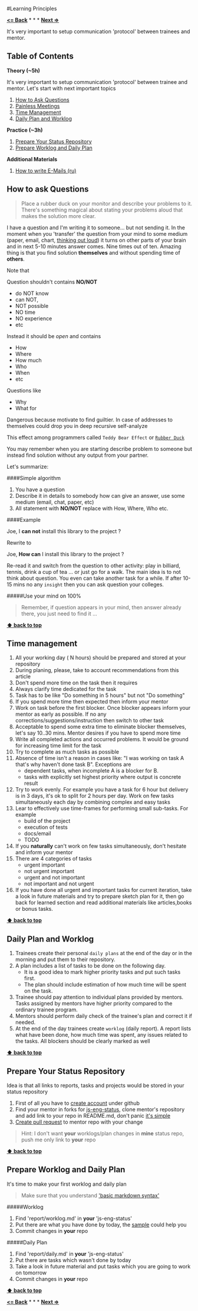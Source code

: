 #Learning Principles

**[<= Back](../README.md)**		*	*	*	**[Next =>](tools-for-collaboration-1.md)**

It's very important to setup communication 'protocol' between trainees and mentor.

## Table of Contents

**Theory (~5h)**

It's very important to setup communication 'protocol' between trainee and mentor.
Let's start with next important topics

1. [How to Ask Questions](#how-to-ask-questions)
1. [Painless Meetings](http://egorfine.com/en/articles/painless-meetings/)
1. [Time Management](#time-managment)
1. [Daily Plan and Worklog](#daily-plan-and-worklog)

**Practice (~3h)**

1. [Prepare Your Status Repository](#prepare-your-status-repository)
1. [Prepare Worklog and Daily Plan](#prepare-worklog-and-daily-plan)

**Additional Materials**

1. [How to write E-Mails (ru) ](http://www.dtf.ru/blog/read.php?id=39418)


## How to ask Questions

>Place a rubber duck on your monitor and describe your problems to it. There's something magical about stating your problems aloud that makes the solution more clear.

I have a question and I'm writing it to someone... but not sending it. In the moment when
you 'transfer' the question from your mind to some medium (paper, email, chart, [thinking out loud](http://c2.com/cgi/wiki?ThinkingOutLoud)) it turns on other parts of your brain and in next 5-10 minutes answer comes. Nine times out of ten. Amazing thing is that you find solution **themselves** and without spending time of **others**.

Note that 

Question shouldn't contains **NO/NOT** 

* do NOT know
* can NOT, 
* NOT possible
* NO time
* NO experience
* etc

Instead it should be *open* and contains 

* How
* Where
* How much
* Who
* When
* etc

Questions like

* Why
* What for

Dangerous because motivate to find guiltier. In case of addresses to themselves could drop you in deep recursive self-analyze

This effect among programmers called `Teddy Bear Effect` or [`Rubber Duck`](http://c2.com/cgi/wiki?RubberDucking)

You may remember when you are starting describe problem to someone but instead find solution without any output from your partner. 

Let's summarize:

####Simple algorithm 

1. You have a question
1. Describe it in details to somebody how can give an answer, use some medium (email, chat, paper, etc)
1. All statement with **NO/NOT** replace with How, Where, Who etc.

####Example

Joe, I **can not** install this library to the project ?

Rewrite to

Joe, **How can** I install this library to the project ?

Re-read it and switch from the question to other activity: play in billiard, tennis, drink a cup of tea ...
or just go for a walk. The main idea is to not think about question. You even can take another task for a while.
If after 10-15 mins no any `insight` then you can ask question your colleges.

#####Use your mind on 100%

> Remember, if question appears in your mind, then answer already there, you just need to find it ...

**[⬆ back to top](#table-of-contents)**

## Time management

1. All your working day ( N hours) should be prepared and stored at your repository
2. During planing, please, take to account recommendations from this article
3. Don't spend more time on the task then it requires
4. Always clarify time dedicated for the task
5. Task has to be like "Do something in 5 hours" but not "Do something"
6. If you spend more time then expected then inform your mentor
7. Work on task before the first blocker. Once blocker appears inform your mentor as early as possible. If no any corrections/suggestions/instruction then switch to other task
8. Acceptable to spend some extra time to eliminate blocker themselves, let's say 10..30 mins.
Mentor desires if you have to spend more time
9. Write all completed actions and occurred problems. It would be ground for increasing time limit for the task
10. Try to complete as much tasks as possible
11. Absence of time isn't a reason in cases like: "I was working on task A that's why haven't done task B". Exceptions are 
	* dependent tasks, when incomplete A is a blocker for B. 
	* tasks with explicitly set highest priority where output is concrete result
12. Try to work evenly. For example you have a task for 6 hour but delivery is in 3 days, it's ok to split for 2 hours per day. Work on few tasks simultaneously each day by combining complex and easy tasks
13. Lear to effectively use time-frames for performing small sub-tasks. For example
	* build of the project
	* execution of tests
	* docs/email
	* TODO 
14. If you **naturally** can't work on few tasks simultaneously, don't hesitate and inform your mentor
15. There are 4 categories of tasks
	* urgent important
	* not urgent important
	* urgent and not important
	* not important and not urgent
16. If you have done all urgent and important tasks for current iteration, take a look in future materials and try to prepare sketch plan for it, then go back for learned section and read additional materials like articles,books or bonus tasks.

**[⬆ back to top](#table-of-contents)**

## Daily Plan and Worklog

1. Trainees create their personal `daily plans` at the end of the day or in the morning and put them to their repository.
1. A plan includes a list of tasks to be done on the following day. 
	* It is a good idea to mark higher priority tasks and put such tasks first. 
	* The plan should include estimation of how much time will be spent on the task.
1. Trainee should pay attention to individual plans provided by mentors. Tasks assigned by mentors have higher priority compared to the ordinary trainee program.
1. Mentors should perform daily check of the trainee's plan and correct it if needed.
1. At the end of the day trainees create `worklog` (daily report). A report lists what have been done, how much time was spent, any issues related to the tasks. All blockers should be clearly marked as well

**[⬆ back to top](#table-of-contents)**

## Prepare Your Status Repository

Idea is that all links to reports, tasks and projects would be stored in your status repository

1. First of all you have to [create account](https://github.com/join) under github
1. Find your mentor in forks for [js-eng-status](https://github.com/brotherhood-of-javascript/js-eng-status), clone mentor's repository and add link to your repo in README.md, don't panic [it's simple](http://screencast.com/t/sivkdBOaleuD)
1. [Create pull request](http://screencast.com/t/tmhdoF3ejrh) to mentor repo with your change

>Hint: I don't want **your** worklogs/plan changes in **mine** status repo, push me only link to **your** repo

**[⬆ back to top](#table-of-contents)**

## Prepare Worklog and Daily Plan

It's time to make your first worklog and daily plan

> Make sure that you understand ['basic markdown syntax'](http://daringfireball.net/projects/markdown/basics)

#####Worklog

1. Find 'report/worklog.md' in **your** 'js-eng-status'
1. Put there are what you have done by today, the [sample](https://github.com/brotherhood-of-javascript/js-eng-status/blob/master/report/worklogs.md) could help you
1. Commit changes in **your** repo

#####Daily Plan

1. Find 'report/daily.md' in **your** 'js-eng-status'
1. Put there are tasks which wasn't done by today
1. Take a look in future material and put tasks which you are going to work on tomorrow
1. Commit changes in **your** repo

**[⬆ back to top](#table-of-contents)**

**[<= Back](../README.md)**		*	*	*	**[Next =>](tools-for-collaboration-1.md)**
